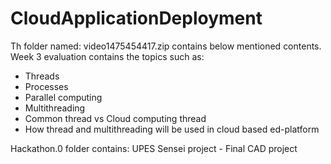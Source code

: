 # CloudApplicationDeployment
Th folder named: video1475454417.zip contains below mentioned contents.
Week 3 evaluation contains the topics such as:
- Threads
- Processes
- Parallel computing
- Multithreading
- Common thread vs Cloud computing thread
- How thread and multithreading will be used in cloud based ed-platform

Hackathon.0 folder contains: UPES Sensei project - Final CAD project

